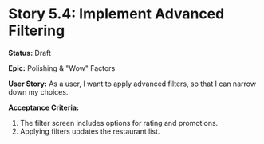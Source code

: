 # Story 5.4: Implement Advanced Filtering

**Status:** Draft

**Epic:** Polishing & "Wow" Factors

**User Story:**
As a user, I want to apply advanced filters, so that I can narrow down my choices.

**Acceptance Criteria:**
1. The filter screen includes options for rating and promotions.
2. Applying filters updates the restaurant list.
